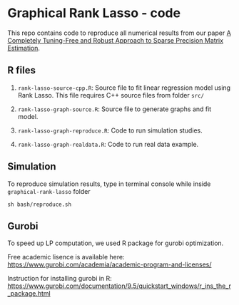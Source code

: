 # Graphical Rank Lasso - code
This repo contains code to reproduce all numerical results from our paper [A Completely Tuning-Free and Robust Approach to Sparse Precision Matrix Estimation](https://proceedings.mlr.press/v162/tran22b.html).

## R files

1. `rank-lasso-source-cpp.R`: Source file to fit linear regression model using Rank Lasso. This file requires C++ source files from folder `src/`

2. `rank-lasso-graph-source.R`: Source file to generate graphs and fit model. 

3. `rank-lasso-graph-reproduce.R`: Code to run simulation studies.

4. `rank-lasso-graph-realdata.R`: Code to run real data example.

## Simulation
To reproduce simulation results, type in terminal console while inside ``graphical-rank-lasso`` folder

```
sh bash/reproduce.sh
```

## Gurobi
To speed up LP computation, we used R package for gurobi optimization. 

Free academic lisence is available here: https://www.gurobi.com/academia/academic-program-and-licenses/

Instruction for installing gurobi in R: https://www.gurobi.com/documentation/9.5/quickstart_windows/r_ins_the_r_package.html

